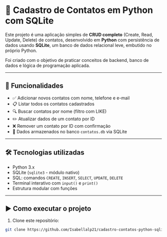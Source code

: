 # 📒 Cadastro de Contatos em Python com SQLite

Este projeto é uma aplicação simples de **CRUD completo** (Create, Read, Update, Delete) de contatos, desenvolvido em **Python** com persistência de dados usando **SQLite**, um banco de dados relacional leve, embutido no próprio Python.

Foi criado com o objetivo de praticar conceitos de backend, banco de dados e lógica de programação aplicada.

---

## 🎯 Funcionalidades

- ✅ Adicionar novos contatos com nome, telefone e e-mail
- 📋 Listar todos os contatos cadastrados
- 🔍 Buscar contatos por nome (filtro com LIKE)
- ✏️ Atualizar dados de um contato por ID
- ❌ Remover um contato por ID com confirmação
- 📁 Dados armazenados no banco `contatos.db` via SQLite

---

## 🛠 Tecnologias utilizadas

- Python 3.x
- SQLite (`sqlite3` - módulo nativo)
- SQL: comandos `CREATE`, `INSERT`, `SELECT`, `UPDATE`, `DELETE`
- Terminal interativo com `input()` e `print()`
- Estrutura modular com funções

---

## ▶️ Como executar o projeto

1. Clone este repositório:

```bash
git clone https://github.com/Isabellalp21/cadastro-contatos-python-sqlite.git
